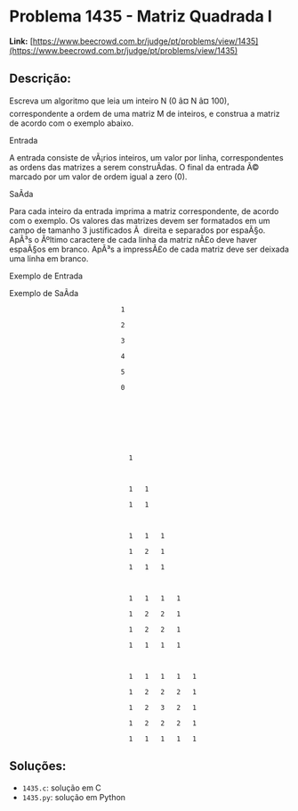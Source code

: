 # Problema 1435 - Matriz Quadrada I

**Link:** [https://www.beecrowd.com.br/judge/pt/problems/view/1435](https://www.beecrowd.com.br/judge/pt/problems/view/1435)

## Descrição:
Escreva um algoritmo que leia um inteiro N (0 â¤ N â¤ 100), correspondente a ordem de uma matriz M de inteiros, e construa a matriz de acordo com o exemplo abaixo.




Entrada




A entrada consiste de vÃ¡rios inteiros, um valor por linha, correspondentes as ordens das matrizes a serem construÃ­das. O final da entrada Ã© marcado por um valor de ordem igual a zero (0).




SaÃ­da




Para cada inteiro da entrada imprima a matriz correspondente, de acordo com o exemplo. Os valores das matrizes devem ser formatados em um campo de tamanho 3 justificados Ã  direita e separados por espaÃ§o. ApÃ³s o Ãºltimo caractere de cada linha da matriz nÃ£o deve haver espaÃ§os em branco. ApÃ³s a impressÃ£o de cada matriz deve ser deixada uma linha em branco.












Exemplo de Entrada


Exemplo de SaÃ­da













                                1

                                2

                                3

                                4

                                5

                                0
                            







                                  1

                                 

                                  1   1

                                  1   1

                                 

                                  1   1   1

                                  1   2   1

                                  1   1   1

                                   

                                  1   1   1   1

                                  1   2   2   1

                                  1   2   2   1

                                  1   1   1   1

                                 

                                  1   1   1   1   1

                                  1   2   2   2   1

                                  1   2   3   2   1

                                  1   2   2   2   1

                                  1   1   1   1   1

## Soluções:
- `1435.c`: solução em C
- `1435.py`: solução em Python
